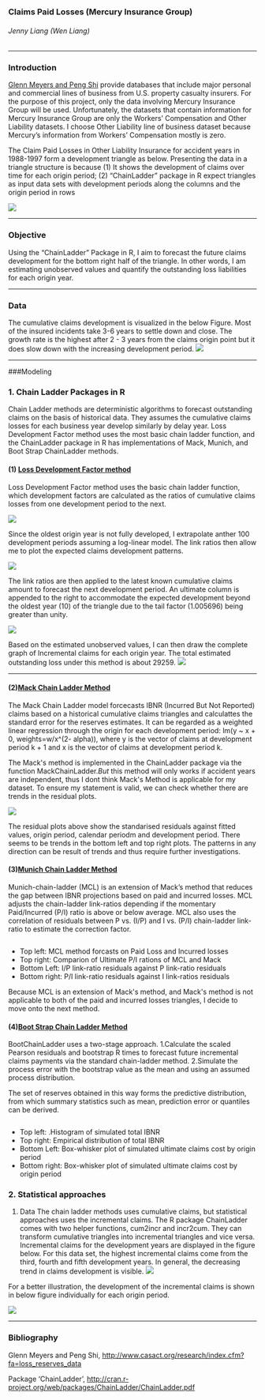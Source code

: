 ### Claims Paid Losses (Mercury Insurance Group)
###### _Jenny Liang (Wen Liang)_


----

### Introduction

[Glenn Meyers and Peng Shi](http://www.casact.org/research/index.cfm?fa=loss_reserves_data) provide databases that include major personal and commercial lines of business from U.S. property casualty insurers. For the purpose of this project, only
the data involving Mercury Insurance Group will be used. Unfortunately, the datasets that contain information for Mercury Insurance Group are only the Workers’ Compensation and Other Liability datasets. I choose Other Liability line of business dataset because Mercury’s information from Workers’ Compensation mostly is zero. 

The Claim Paid Losses in Other Liability Insurance for accident years in 1988-1997 form a development triangle as below. Presenting the data in a triangle structure is because (1) It shows the development of claims over time for each origin period; (2) “ChainLadder” package in R expect triangles as input data sets with development periods along the columns and the origin period in rows

![](https://raw.githubusercontent.com/wliang88/ClaimsLossAnalysis/master/Data/Triangle_Data.png)

----

### Objective

Using the “ChainLadder” Package in R, I aim to forecast the future claims development for the bottom right half of the triangle. In other words, I am estimating unobserved values and quantify the outstanding loss liabilities for each origin year. 

----

### Data

The cumulative claims development is visualized in the below Figure. Most of the insured incidents take 3-6 years to settle down and close. The growth rate is the highest after 2 - 3 years from the claims origin point but it does slow down with the increasing development period. 
![](https://raw.githubusercontent.com/wliang88/ClaimsLossAnalysis/master/Data/Rplot_CumClaim.png)

----

###Modeling

### 1. Chain Ladder Packages in R

Chain Ladder methods are deterministic algorithms to forecast outstanding claims on the basis of historical data. They assumes the cumulative claims losses for each business year develop similarly by delay year. Loss Development Factor method uses the most basic chain ladder function, and the ChainLadder package in R has implementations of Mack, Munich, and Boot Strap ChainLadder methods. 

#### (1) [Loss Development Factor method](http://www.riskmanagementblog.com/2011/10/03/understanding-loss-development-factors/)
Loss Development Factor method uses the basic chain ladder function, which development factors are calculated as the ratios of cumulative claims losses from one development period to the next. 

![](https://raw.githubusercontent.com/wliang88/ClaimsLossAnalysis/master/LDFmethod/LaTexFormula_LDFmethod.png)

Since the oldest origin year is not fully developed, I extrapolate anther 100 development periods assuming a log-linear model. The link ratios then allow me to plot the expected claims development patterns. 

![](https://github.com/wliang88/ClaimsLossAnalysis/blob/master/LDFmethod/Rplot_pattern.png)

The link ratios are then applied to the latest known cumulative claims amount to forecast the next development period. An ultimate column is appended to the right to accommodate the expected development beyond the oldest year (10) of the triangle due to the tail factor (1.005696) being greater than unity. 

![](https://raw.githubusercontent.com/wliang88/ClaimsLossAnalysis/master/LDFmethod/FullData_LDFmethod.png)

Based on the estimated unobserved values, I can then draw the complete graph of Incremental claims for each origin year. The total estimated outstanding loss under this method is about 29259. 
![](https://raw.githubusercontent.com/wliang88/ClaimsLossAnalysis/master/LDFmethod/Rplot_LDFmethod_FullDataset.png)

----

#### (2)[Mack Chain Ladder Method](http://www.casact.net/library/astin/vol23no2/213.pdf)

The Mack Chain Ladder model forcecasts IBNR (Incurred But Not Reported) claims based on a historical cumulative claims triangles and calculattes the standard error for the reserves estimates. It can be regarded as a weighted linear regression through the origin for each development period: lm(y ~ x + 0, weights=w/x^(2- alpha)), where y is the vector of claims at development period k + 1 and x is the vector of claims at development period k.


The Mack's method is implemented in the ChainLadder package via the function MackChainLadder._But_ this method will only works if accident years are independent, thus I dont think Mack's Method is applicable for my dataset. To ensure my statement is valid, we can check whether there are trends in the residual plots. 

![](https://raw.githubusercontent.com/wliang88/ClaimsLossAnalysis/master/MCLmethod/Rplot_MCLmethod.png)

The residual plots above show the standarised residuals against fitted values, origin period, calendar periodm and development period. There seems to be trends in the bottom left and top right plots. The patterns in any direction can be result of trends and thus require further investigations. 

#### (3)[Munich Chain Ladder Method](http://www.variancejournal.org/issues/02-02/266.pdf)
Munich-chain-ladder (MCL) is an extension of Mack’s method that reduces the gap between IBNR projections based on paid and incurred losses. MCL adjusts the chain-ladder link-ratios depending if the momentary Paid/Incurred (P/I) ratio is above or below average. MCL also uses the correlation of residuals between P vs. (I/P) and I vs. (P/I) chain-ladder link-ratio to estimate the correction factor. 

![]()
- Top left: MCL method forcasts on Paid Loss and Incurred losses
- Top right: Comparion of Ultimate P/I rations of MCL and Mack
- Bottom Left: I/P link-ratio residuals against P link-ratio residuals
- Bottom right: P/I link-ratio residuals against I link-ratios residuals

Because MCL is an extension of Mack's method, and Mack's method is not applicable to both of the paid and incurred losses triangles, I decide to move onto the next method.

#### (4)[Boot Strap Chain Ladder Method](http://www.variancejournal.org/issues/02-02/266.pdf)
BootChainLadder uses a two-stage approach.
      1.Calculate the scaled Pearson residuals and bootstrap R times to forecast future incremental claims payments via the standard chain-ladder method.
      2.Simulate the process error with the bootstrap value as the mean and using an assumed process distribution.

The set of reserves obtained in this way forms the predictive distribution, from which summary statistics such as mean, prediction error or quantiles can be derived.

![]()
- Top left: .Histogram of simulated total IBNR
- Top right: Empirical distribution of total IBNR
- Bottom Left: Box-whisker plot of simulated ultimate claims cost by origin period
- Bottom right: Box-whisker plot of simulated ultimate claims cost by origin period

### 2. Statistical approaches 
1. Data
The chain ladder methods uses cumulative claims, but statistical approaches uses the incremental claims. The R package ChainLadder comes with two helper functions, cum2incr and incr2cum. They can transform cumulative triangles into incremental triangles and vice versa. Incremental claims for the development years are displayed in the figure below. For this data set, the highest incremental claims come from the third, fourth and fifth development years. In general, the decreasing trend in claims development is visible.
![](https://raw.githubusercontent.com/wliang88/ClaimsLossAnalysis/master/Data/Rplot_IncData.png)
 
For a better illustration, the development of the incremental claims is shown in below figure individually for each origin period.

![](https://raw.githubusercontent.com/wliang88/ClaimsLossAnalysis/master/Data/Rplot_IndivInc.png)





----

### Bibliography
Glenn Meyers and Peng Shi, http://www.casact.org/research/index.cfm?fa=loss_reserves_data

Package ‘ChainLadder’, http://cran.r-project.org/web/packages/ChainLadder/ChainLadder.pdf


